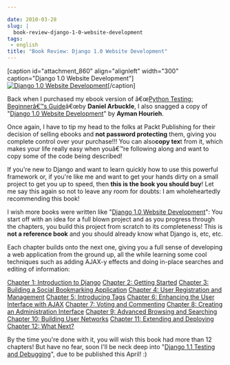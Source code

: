 ```yaml
---

date: 2010-03-28
slug: |
  book-review-django-1-0-website-development
tags:
 - english
title: "Book Review: Django 1.0 Website Development"
---
```


\[caption id="attachment_860" align="alignleft" width="300"
caption="Django 1.0 Website Development"\][![Django 1.0 Website
Development](http://www.ogmaciel.com/wp-content/uploads/2010/03/packt_djangowebsitedevelopment.jpg)](http://www.ogmaciel.com/wp-content/uploads/2010/03/packt_djangowebsitedevelopment.jpg)\[/caption\]

Back when I purchased my ebook version of â€œ[Python Testing:
Beginnerâ€™s Guide](http://bit.ly/PythonTestingBook)â€œby **Daniel
Arbuckle**, I also snagged a copy of "[Django 1.0 Website
Development](http://bit.ly/DjangoWebDevelopment)\" by **Ayman Hourieh**.

Once again, I have to tip my head to the folks at Packt Publishing for
their decision of selling ebooks and **not password protecting** them,
giving you complete control over your purchase!!! You can also**copy
tex**t from it, which makes your life really easy when youâ€™re
following along and want to copy some of the code being described!

If you're new to Django and want to learn quickly how to use this
powerful framework or, if you're like me and want to get your hands
dirty on a small project to get you up to speed, then **this is the book
you should buy**! Let me say this again so not to leave any room for
doubts: I am wholeheartedly recommending this book!

I wish more books were written like "[Django 1.0 Website
Development](http://bit.ly/DjangoWebDevelopment)": You start off with an
idea for a full blown project and as you progress through the chapters,
you build this project from scratch to its completeness! This is **not a
reference book** and you should already know what Django is, etc, etc.

Each chapter builds onto the next one, giving you a full sense of
developing a web application from the ground up, all the while learning
some cool techniques such as adding AJAX-y effects and doing in-place
searches and editing of information:

[Chapter 1: Introduction to
Django](https://www.packtpub.com/toc/django-10-website-development-table-contents#chapter_1)
[Chapter 2: Getting
Started](https://www.packtpub.com/toc/django-10-website-development-table-contents#chapter_2)
[Chapter 3: Building a Social Bookmarking
Application](https://www.packtpub.com/toc/django-10-website-development-table-contents#chapter_3)
[Chapter 4: User Registration and
Management](https://www.packtpub.com/toc/django-10-website-development-table-contents#chapter_4)
[Chapter 5: Introducing
Tags](https://www.packtpub.com/toc/django-10-website-development-table-contents#chapter_5)
[Chapter 6: Enhancing the User Interface with
AJAX](https://www.packtpub.com/toc/django-10-website-development-table-contents#chapter_6)
[Chapter 7: Voting and
Commenting](https://www.packtpub.com/toc/django-10-website-development-table-contents#chapter_7)
[Chapter 8: Creating an Administration
Interface](https://www.packtpub.com/toc/django-10-website-development-table-contents#chapter_8)
[Chapter 9: Advanced Browsing and
Searching](https://www.packtpub.com/toc/django-10-website-development-table-contents#chapter_9)
[Chapter 10: Building User
Networks](https://www.packtpub.com/toc/django-10-website-development-table-contents#chapter_10)
[Chapter 11: Extending and
Deploying](https://www.packtpub.com/toc/django-10-website-development-table-contents#chapter_11)
[Chapter 12: What
Next?](https://www.packtpub.com/toc/django-10-website-development-table-contents#chapter_12)

By the time you're done with it, you will wish this book had more than
12 chapters! But have no fear, soon I'll be neck deep into "[Django 1.1
Testing and Debugging](http://bit.ly/DjangoTestingBook)", due to be
published this April! :)
